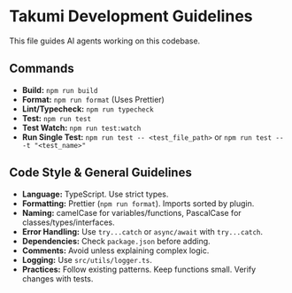 # Takumi Development Guidelines

This file guides AI agents working on this codebase.

## Commands

- **Build:** `npm run build`
- **Format:** `npm run format` (Uses Prettier)
- **Lint/Typecheck:** `npm run typecheck`
- **Test:** `npm run test`
- **Test Watch:** `npm run test:watch`
- **Run Single Test:** `npm run test -- <test_file_path>` or `npm run test -- -t "<test_name>"`

## Code Style & General Guidelines

- **Language:** TypeScript. Use strict types.
- **Formatting:** Prettier (`npm run format`). Imports sorted by plugin.
- **Naming:** camelCase for variables/functions, PascalCase for classes/types/interfaces.
- **Error Handling:** Use `try...catch` or `async/await` with `try...catch`.
- **Dependencies:** Check `package.json` before adding.
- **Comments:** Avoid unless explaining complex logic.
- **Logging:** Use `src/utils/logger.ts`.
- **Practices:** Follow existing patterns. Keep functions small. Verify changes with tests.
